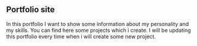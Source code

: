 ## Portfolio site

In this portfolio I want to show some information about my personality and my skills.
You can find here some projects which i create. I will be updating this portfolio
every time when i will create some new project.

